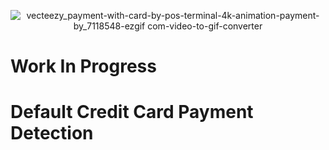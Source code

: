 <center>

![vecteezy_payment-with-card-by-pos-terminal-4k-animation-payment-by_7118548-ezgif com-video-to-gif-converter](https://github.com/user-attachments/assets/6d2e493f-b985-4fc0-99c2-f6fa94a75161)

</center>

# Work In Progress
# Default Credit Card Payment Detection 
